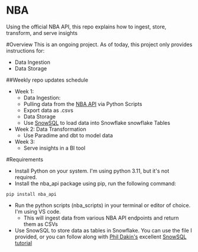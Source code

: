 # NBA
Using the official NBA API, this repo explains how to ingest, store, transform, and serve insights

#Overview
This is an ongoing project. As of today, this project only provides instructions for:
- Data Ingestion
- Data Storage

##Weekly repo updates schedule
- Week 1:
  -  Data Ingestion:
    -  Pulling data from the [NBA API](https://github.com/swar/nba_api) via Python Scripts
    -  Export data as .csvs
  -  Data Storage
    -  Use [SnowSQL](https://docs.snowflake.com/en/user-guide/snowsql) to load data into Snowflake snowflake Tables
- Week 2: Data Transformation
  - Use Paradime and dbt to model data
- Week 3:
  - Serve insights in a BI tool


 #Requirements
- Install Python on your system. I'm using python 3.11, but it's not required.
- Install the nba_api package using pip, run the following command:
```
pip install nba_api
```
- Run the python scripts (nba_scripts) in your terminal or editor of choice. I'm using VS code. 
  - This will ingest data from various NBA API endpoints and return them as CSVs
- Use SnowSQL to store data as tables in Snowflake. You can use the file I provided, or you can follow along with [Phil Dakin's](https://www.linkedin.com/in/phildakin/) excellent [SnowSQL tutorial](https://medium.com/@philipdakin/dbt-snowflake-basic-model-setup-845122814178)
